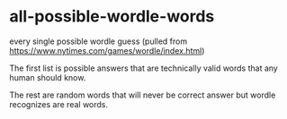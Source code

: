# all-possible-wordle-words
every single possible wordle guess (pulled from https://www.nytimes.com/games/wordle/index.html)

The first list is possible answers that are technically valid words that any human should know.

The rest are random words that will never be correct answer but wordle recognizes are real words.
